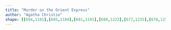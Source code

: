 ```yaml
---
title: "Murder on the Orient Express"
author: "Agatha Christie"
shape: [[694,1181],[685,1184],[681,1191],[680,1222],[677,1235],[678,1254],[676,1266],[675,1308],[671,1348],[671,1367],[667,1419],[667,1446],[663,1483],[664,1490],[668,1493],[673,1494],[690,1494],[695,1492],[698,1487],[698,1458],[700,1447],[701,1417],[700,1395],[704,1380],[708,1344],[709,1312],[713,1284],[712,1267],[714,1252],[715,1217],[709,1201],[711,1185],[707,1182],[697,1181]]
---
```

